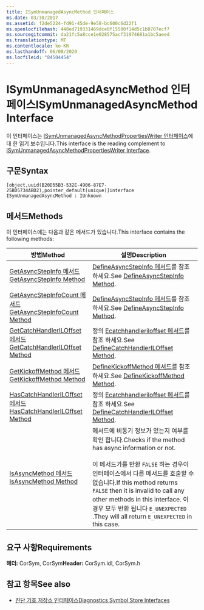 ```yaml
---
title: ISymUnmanagedAsyncMethod 인터페이스
ms.date: 03/30/2017
ms.assetid: f2de5224-fd91-45de-9e58-bc600c6d22f1
ms.openlocfilehash: 448ed719331469dce8f15500f14d5c1b0707ecf7
ms.sourcegitcommit: da21fc5a8cce1e028575acf31974681a1bc5aeed
ms.translationtype: MT
ms.contentlocale: ko-KR
ms.lasthandoff: 06/08/2020
ms.locfileid: "84504454"
---
```

# <a name="isymunmanagedasyncmethod-interface"></a><span data-ttu-id="fe398-102">ISymUnmanagedAsyncMethod 인터페이스</span><span class="sxs-lookup"><span data-stu-id="fe398-102">ISymUnmanagedAsyncMethod Interface</span></span>
<span data-ttu-id="fe398-103">이 인터페이스는 [ISymUnmanagedAsyncMethodPropertiesWriter 인터페이스](isymunmanagedasyncmethodpropertieswriter-interface.md)에 대 한 읽기 보수입니다.</span><span class="sxs-lookup"><span data-stu-id="fe398-103">This interface is the reading complement to [ISymUnmanagedAsyncMethodPropertiesWriter Interface](isymunmanagedasyncmethodpropertieswriter-interface.md).</span></span>  
  
## <a name="syntax"></a><span data-ttu-id="fe398-104">구문</span><span class="sxs-lookup"><span data-stu-id="fe398-104">Syntax</span></span>  
  
```idl  
[object,uuid(B20D55B3-532E-4906-87E7-25BD5734ABD2),pointer_default(unique)]interface ISymUnmanagedAsyncMethod : IUnknown  
```  
  
## <a name="methods"></a><span data-ttu-id="fe398-105">메서드</span><span class="sxs-lookup"><span data-stu-id="fe398-105">Methods</span></span>  
 <span data-ttu-id="fe398-106">이 인터페이스에는 다음과 같은 메서드가 있습니다.</span><span class="sxs-lookup"><span data-stu-id="fe398-106">This interface contains the following methods:</span></span>  
  
|<span data-ttu-id="fe398-107">방법</span><span class="sxs-lookup"><span data-stu-id="fe398-107">Method</span></span>|<span data-ttu-id="fe398-108">설명</span><span class="sxs-lookup"><span data-stu-id="fe398-108">Description</span></span>|  
|------------|-----------------|  
|[<span data-ttu-id="fe398-109">GetAsyncStepInfo 메서드</span><span class="sxs-lookup"><span data-stu-id="fe398-109">GetAsyncStepInfo Method</span></span>](isymunmanagedasyncmethod-getasyncstepinfo-method.md)|<span data-ttu-id="fe398-110">[DefineAsyncStepInfo 메서드](isymunmanagedasyncmethodpropertieswriter-defineasyncstepinfo-method.md)를 참조 하세요.</span><span class="sxs-lookup"><span data-stu-id="fe398-110">See [DefineAsyncStepInfo Method](isymunmanagedasyncmethodpropertieswriter-defineasyncstepinfo-method.md).</span></span>|  
|[<span data-ttu-id="fe398-111">GetAsyncStepInfoCount 메서드</span><span class="sxs-lookup"><span data-stu-id="fe398-111">GetAsyncStepInfoCount Method</span></span>](isymunmanagedasyncmethod-getasyncstepinfocount-method.md)|<span data-ttu-id="fe398-112">[DefineAsyncStepInfo 메서드](isymunmanagedasyncmethodpropertieswriter-defineasyncstepinfo-method.md)를 참조 하세요.</span><span class="sxs-lookup"><span data-stu-id="fe398-112">See [DefineAsyncStepInfo Method](isymunmanagedasyncmethodpropertieswriter-defineasyncstepinfo-method.md).</span></span>|  
|[<span data-ttu-id="fe398-113">GetCatchHandlerILOffset 메서드</span><span class="sxs-lookup"><span data-stu-id="fe398-113">GetCatchHandlerILOffset Method</span></span>](isymunmanagedasyncmethod-getcatchhandleriloffset-method.md)|<span data-ttu-id="fe398-114">정의 [Ecatchhandleriloffset 메서드](isymunmanagedasyncmethodpropertieswriter-definecatchhandleriloffset-method.md)를 참조 하세요.</span><span class="sxs-lookup"><span data-stu-id="fe398-114">See [DefineCatchHandlerILOffset Method](isymunmanagedasyncmethodpropertieswriter-definecatchhandleriloffset-method.md).</span></span>|  
|[<span data-ttu-id="fe398-115">GetKickoffMethod 메서드</span><span class="sxs-lookup"><span data-stu-id="fe398-115">GetKickoffMethod Method</span></span>](isymunmanagedasyncmethod-getkickoffmethod-method.md)|<span data-ttu-id="fe398-116">[DefineKickoffMethod 메서드](isymunmanagedasyncmethodpropertieswriter-definekickoffmethod-method.md)를 참조 하세요.</span><span class="sxs-lookup"><span data-stu-id="fe398-116">See [DefineKickoffMethod Method](isymunmanagedasyncmethodpropertieswriter-definekickoffmethod-method.md).</span></span>|  
|[<span data-ttu-id="fe398-117">HasCatchHandlerILOffset 메서드</span><span class="sxs-lookup"><span data-stu-id="fe398-117">HasCatchHandlerILOffset Method</span></span>](isymunmanagedasyncmethod-hascatchhandleriloffset-method.md)|<span data-ttu-id="fe398-118">정의 [Ecatchhandleriloffset 메서드](isymunmanagedasyncmethodpropertieswriter-definecatchhandleriloffset-method.md)를 참조 하세요.</span><span class="sxs-lookup"><span data-stu-id="fe398-118">See [DefineCatchHandlerILOffset Method](isymunmanagedasyncmethodpropertieswriter-definecatchhandleriloffset-method.md).</span></span>|  
|[<span data-ttu-id="fe398-119">IsAsyncMethod 메서드</span><span class="sxs-lookup"><span data-stu-id="fe398-119">IsAsyncMethod Method</span></span>](isymunmanagedasyncmethod-isasyncmethod-method.md)|<span data-ttu-id="fe398-120">메서드에 비동기 정보가 있는지 여부를 확인 합니다.</span><span class="sxs-lookup"><span data-stu-id="fe398-120">Checks if the method has async information or not.</span></span><br /><br /> <span data-ttu-id="fe398-121">이 메서드가를 반환 `FALSE` 하는 경우이 인터페이스에서 다른 메서드를 호출할 수 없습니다.</span><span class="sxs-lookup"><span data-stu-id="fe398-121">If this method returns `FALSE` then it is invalid to call any other methods in this interface.</span></span> <span data-ttu-id="fe398-122">이 경우 모두 반환 됩니다 `E_UNEXPECTED` .</span><span class="sxs-lookup"><span data-stu-id="fe398-122">They will all return `E_UNEXPECTED` in this case.</span></span>|  
  
## <a name="requirements"></a><span data-ttu-id="fe398-123">요구 사항</span><span class="sxs-lookup"><span data-stu-id="fe398-123">Requirements</span></span>  
 <span data-ttu-id="fe398-124">**헤더:** CorSym, CorSym</span><span class="sxs-lookup"><span data-stu-id="fe398-124">**Header:** CorSym.idl, CorSym.h</span></span>  
  
## <a name="see-also"></a><span data-ttu-id="fe398-125">참고 항목</span><span class="sxs-lookup"><span data-stu-id="fe398-125">See also</span></span>

- [<span data-ttu-id="fe398-126">진단 기호 저장소 인터페이스</span><span class="sxs-lookup"><span data-stu-id="fe398-126">Diagnostics Symbol Store Interfaces</span></span>](diagnostics-symbol-store-interfaces.md)
